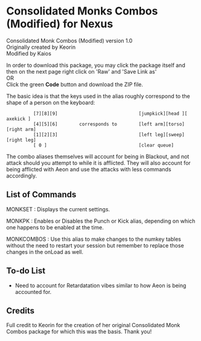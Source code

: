 # Consolidated Monks Combos (Modified) for Nexus

Consolidated Monk Combos (Modified) version 1.0<br>
Originally created by Keorin<br>
Modified by Kaios<br>

In order to download this package, you may click the package itself and then on the next page right click on 'Raw' and 'Save Link as' <br>OR<br> Click the green **Code** button and download the ZIP file.

The basic idea is that the keys used in the alias roughly correspond to the shape of a person on the keyboard:
```
          [7][8][9]                              [jumpkick][head ][ axekick ]
          [4][5][6]        corresponds to        [left arm][torso][right arm]  
          [1][2][3]                              [left leg][sweep][right leg]
          [ 0 ]                                  [clear queue]
```
The combo aliases themselves will account for being in Blackout, and not attack should you attempt to while it is afflicted. They will also account for being afflicted with Aeon and use the attacks with less commands accordingly.

List of Commands
----------------
MONKSET : Displays the current settings.

MONKPK : Enables or Disables the Punch or Kick alias, depending on which one happens to be enabled at the time.

MONKCOMBOS : Use this alias to make changes to the numkey tables without the need to restart your session but remember to replace those changes in the onLoad as well.


To-do List
----------
- Need to account for Retardatation vibes similar to how Aeon is being accounted for.


Credits
-------
Full credit to Keorin for the creation of her original Consolidated Monk Combos package for which this was the basis. Thank you!

